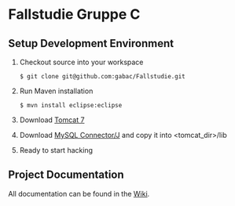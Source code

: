 # Fallstudie Gruppe C

## Setup Development Environment

1. Checkout source into your workspace

    ```
    $ git clone git@github.com:gabac/Fallstudie.git
    ```

2. Run Maven installation

    ```
    $ mvn install eclipse:eclipse
    ```

3. Download [Tomcat 7](http://tomcat.apache.org/download-70.cgi)

4. Download [MySQL Connector/J](http://dev.mysql.com/downloads/connector/j/) and copy it into <tomcat_dir>/lib

5. Ready to start hacking


## Project Documentation

All documentation can be found in the [Wiki](https://github.com/gabac/Fallstudie/wiki).
